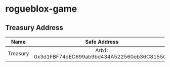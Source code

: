 # rogueblox-game

## Treasury Address

| Name        | Safe Address    |
| ------------- |:-------------:|
| Treasury      | Arb1: 0x3d1FBF74dEC699ab9bd434A522560eb36C815503 |
